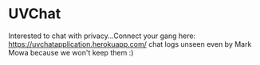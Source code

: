 # UVChat
Interested to chat with privacy...Connect your gang here: https://uvchatapplication.herokuapp.com/ 
chat logs unseen even by Mark Mowa because we won't keep them :)
